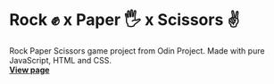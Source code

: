 # Rock ✊ x Paper 🖐 x Scissors ✌
Rock Paper Scissors game project from Odin Project. Made with pure JavaScript, HTML and CSS.<br>
**[View page](https://jv-aquino.github.io/rock-paper-scissors/)**
